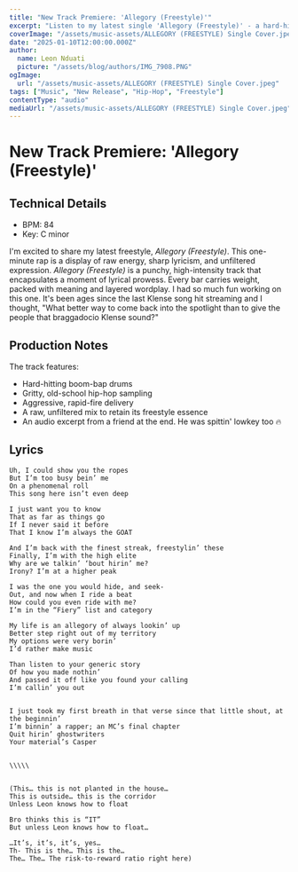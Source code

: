 ```yaml
---
title: "New Track Premiere: 'Allegory (Freestyle)'"
excerpt: "Listen to my latest single 'Allegory (Freestyle)' - a hard-hitting one-minute rap that delivers sharp lyricism and energy."
coverImage: "/assets/music-assets/ALLEGORY (FREESTYLE) Single Cover.jpeg"
date: "2025-01-10T12:00:00.000Z"
author:
  name: Leon Nduati
  picture: "/assets/blog/authors/IMG_7908.PNG"
ogImage:
  url: "/assets/music-assets/ALLEGORY (FREESTYLE) Single Cover.jpeg"
tags: ["Music", "New Release", "Hip-Hop", "Freestyle"]
contentType: "audio"
mediaUrl: "/assets/music-assets/ALLEGORY (FREESTYLE) Single Cover.jpeg"
---
```


# New Track Premiere: 'Allegory (Freestyle)'
## Technical Details
- BPM: 84
- Key: C minor

I'm excited to share my latest freestyle, *Allegory (Freestyle)*.
This one-minute rap is a display of raw energy, sharp lyricism, and unfiltered expression. *Allegory (Freestyle)* is a punchy, high-intensity track that encapsulates a moment of lyrical prowess. Every bar carries weight, packed with meaning and layered wordplay.
I had so much fun working on this one. It's been ages since the last Klense song hit streaming and I thought, "What better way to come back into the spotlight than to give the people that braggadocio Klense sound?"

## Production Notes
The track features:
- Hard-hitting boom-bap drums
- Gritty, old-school hip-hop sampling
- Aggressive, rapid-fire delivery
- A raw, unfiltered mix to retain its freestyle essence
- An audio excerpt from a friend at the end. He was spittin' lowkey too 🔥

## Lyrics
```
Uh, I could show you the ropes
But I’m too busy bein’ me
On a phenomenal roll
This song here isn’t even deep

I just want you to know 
That as far as things go
If I never said it before
That I know I’m always the GOAT

And I’m back with the finest streak, freestylin’ these
Finally, I’m with the high elite
Why are we talkin’ ‘bout hirin’ me?
Irony? I’m at a higher peak

I was the one you would hide, and seek-
Out, and now when I ride a beat
How could you even ride with me?
I’m in the “Fiery” list and category

My life is an allegory of always lookin’ up
Better step right out of my territory 
My options were very borin’
I’d rather make music

Than listen to your generic story
Of how you made nothin’
And passed it off like you found your calling
I’m callin’ you out


I just took my first breath in that verse since that little shout, at the beginnin’
I’m binnin’ a rapper; an MC’s final chapter
Quit hirin’ ghostwriters
Your material’s Casper


\\\\\


(This… this is not planted in the house…
This is outside… this is the corridor
Unless Leon knows how to float

Bro thinks this is “IT”
But unless Leon knows how to float…

…It’s, it’s, it’s, yes…
Th- This is the… This is the…
The… The… The risk-to-reward ratio right here) 
```
